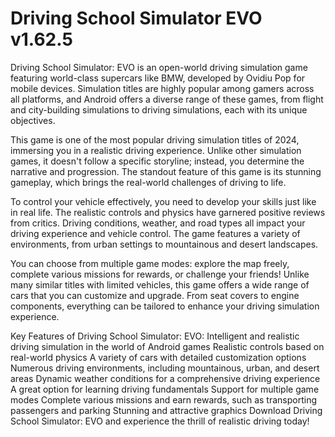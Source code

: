 # Driving School Simulator  EVO v1.62.5

Driving School Simulator: EVO is an open-world driving simulation game featuring world-class supercars like BMW, developed by Ovidiu Pop for mobile devices. Simulation titles are highly popular among gamers across all platforms, and Android offers a diverse range of these games, from flight and city-building simulations to driving simulations, each with its unique objectives.

This game is one of the most popular driving simulation titles of 2024, immersing you in a realistic driving experience. Unlike other simulation games, it doesn't follow a specific storyline; instead, you determine the narrative and progression. The standout feature of this game is its stunning gameplay, which brings the real-world challenges of driving to life.

To control your vehicle effectively, you need to develop your skills just like in real life. The realistic controls and physics have garnered positive reviews from critics. Driving conditions, weather, and road types all impact your driving experience and vehicle control. The game features a variety of environments, from urban settings to mountainous and desert landscapes.

You can choose from multiple game modes: explore the map freely, complete various missions for rewards, or challenge your friends! Unlike many similar titles with limited vehicles, this game offers a wide range of cars that you can customize and upgrade. From seat covers to engine components, everything can be tailored to enhance your driving simulation experience.

Key Features of Driving School Simulator: EVO:
Intelligent and realistic driving simulation in the world of Android games
Realistic controls based on real-world physics
A variety of cars with detailed customization options
Numerous driving environments, including mountainous, urban, and desert areas
Dynamic weather conditions for a comprehensive driving experience
A great option for learning driving fundamentals
Support for multiple game modes
Complete various missions and earn rewards, such as transporting passengers and parking
Stunning and attractive graphics
Download Driving School Simulator: EVO and experience the thrill of realistic driving today!

